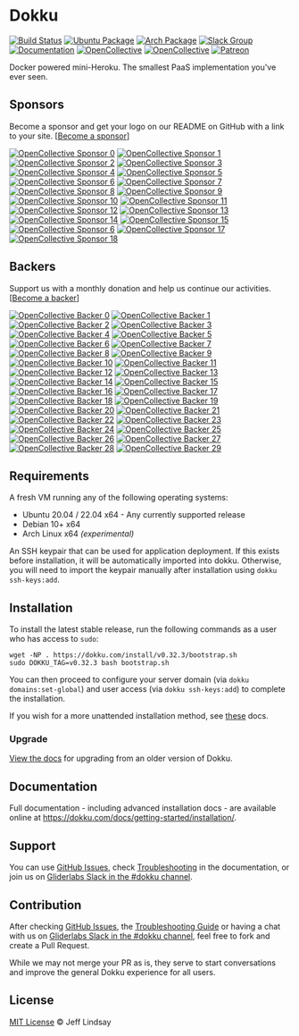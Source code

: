 # Dokku

[![Build Status](https://github.com/dokku/dokku/workflows/CI/badge.svg)](https://github.com/dokku/dokku/actions?query=workflow%3ACI)
[![Ubuntu Package](https://img.shields.io/badge/package-ubuntu-brightgreen.svg?style=flat-square "Ubuntu Package")](https://packagecloud.io/dokku/dokku)
[![Arch Package](https://img.shields.io/badge/package-arch-brightgreen.svg?style=flat-square "Arch Package")](https://aur.archlinux.org/packages/dokku/)
[![Slack Group](https://img.shields.io/badge/irc-slack-blue.svg?style=flat-square "Slack Group")](https://slack.dokku.com/)
[![Documentation](https://img.shields.io/badge/docs-site-blue.svg?style=flat-square "Site")](https://dokku.com/docs/getting-started/installation/)
[![OpenCollective](https://opencollective.com/dokku/sponsors/badge.svg?style=flat-square)](#sponsors)
[![OpenCollective](https://opencollective.com/dokku/backers/badge.svg?style=flat-square)](#backers)
[![Patreon](https://img.shields.io/badge/patreon-donate-green.svg?style=flat-square)](https://www.patreon.com/dokku/)

Docker powered mini-Heroku. The smallest PaaS implementation you've ever seen.

## Sponsors

Become a sponsor and get your logo on our README on GitHub with a link to your site. [[Become a sponsor](https://opencollective.com/dokku#sponsor)]

[![OpenCollective Sponsor 0](https://opencollective.com/dokku/sponsor/0/avatar.svg)](https://opencollective.com/dokku/sponsor/0/website)
[![OpenCollective Sponsor 1](https://opencollective.com/dokku/sponsor/1/avatar.svg)](https://opencollective.com/dokku/sponsor/1/website)
[![OpenCollective Sponsor 2](https://opencollective.com/dokku/sponsor/2/avatar.svg)](https://opencollective.com/dokku/sponsor/2/website)
[![OpenCollective Sponsor 3](https://opencollective.com/dokku/sponsor/3/avatar.svg)](https://opencollective.com/dokku/sponsor/3/website)
[![OpenCollective Sponsor 4](https://opencollective.com/dokku/sponsor/4/avatar.svg)](https://opencollective.com/dokku/sponsor/4/website)
[![OpenCollective Sponsor 5](https://opencollective.com/dokku/sponsor/5/avatar.svg)](https://opencollective.com/dokku/sponsor/5/website)
[![OpenCollective Sponsor 6](https://opencollective.com/dokku/sponsor/6/avatar.svg)](https://opencollective.com/dokku/sponsor/6/website)
[![OpenCollective Sponsor 7](https://opencollective.com/dokku/sponsor/7/avatar.svg)](https://opencollective.com/dokku/sponsor/7/website)
[![OpenCollective Sponsor 8](https://opencollective.com/dokku/sponsor/8/avatar.svg)](https://opencollective.com/dokku/sponsor/8/website)
[![OpenCollective Sponsor 9](https://opencollective.com/dokku/sponsor/9/avatar.svg)](https://opencollective.com/dokku/sponsor/9/website)
[![OpenCollective Sponsor 10](https://opencollective.com/dokku/sponsor/10/avatar.svg)](https://opencollective.com/dokku/sponsor/10/website)
[![OpenCollective Sponsor 11](https://opencollective.com/dokku/sponsor/11/avatar.svg)](https://opencollective.com/dokku/sponsor/11/website)
[![OpenCollective Sponsor 12](https://opencollective.com/dokku/sponsor/12/avatar.svg)](https://opencollective.com/dokku/sponsor/12/website)
[![OpenCollective Sponsor 13](https://opencollective.com/dokku/sponsor/13/avatar.svg)](https://opencollective.com/dokku/sponsor/13/website)
[![OpenCollective Sponsor 14](https://opencollective.com/dokku/sponsor/14/avatar.svg)](https://opencollective.com/dokku/sponsor/14/website)
[![OpenCollective Sponsor 15](https://opencollective.com/dokku/sponsor/15/avatar.svg)](https://opencollective.com/dokku/sponsor/5/website)
[![OpenCollective Sponsor 6](https://opencollective.com/dokku/sponsor/16/avatar.svg)](https://opencollective.com/dokku/sponsor/16/website)
[![OpenCollective Sponsor 17](https://opencollective.com/dokku/sponsor/17/avatar.svg)](https://opencollective.com/dokku/sponsor/17/website)
[![OpenCollective Sponsor 18](https://opencollective.com/dokku/sponsor/18/avatar.svg)](https://opencollective.com/dokku/sponsor/18/website)

## Backers

Support us with a monthly donation and help us continue our activities. [[Become a backer](https://opencollective.com/dokku#backer)]

[![OpenCollective Backer 0](https://opencollective.com/dokku/backer/0/avatar.svg)](https://opencollective.com/dokku/backer/0/website)
[![OpenCollective Backer 1](https://opencollective.com/dokku/backer/1/avatar.svg)](https://opencollective.com/dokku/backer/1/website)
[![OpenCollective Backer 2](https://opencollective.com/dokku/backer/2/avatar.svg)](https://opencollective.com/dokku/backer/2/website)
[![OpenCollective Backer 3](https://opencollective.com/dokku/backer/3/avatar.svg)](https://opencollective.com/dokku/backer/3/website)
[![OpenCollective Backer 4](https://opencollective.com/dokku/backer/4/avatar.svg)](https://opencollective.com/dokku/backer/4/website)
[![OpenCollective Backer 5](https://opencollective.com/dokku/backer/5/avatar.svg)](https://opencollective.com/dokku/backer/5/website)
[![OpenCollective Backer 6](https://opencollective.com/dokku/backer/6/avatar.svg)](https://opencollective.com/dokku/backer/6/website)
[![OpenCollective Backer 7](https://opencollective.com/dokku/backer/7/avatar.svg)](https://opencollective.com/dokku/backer/7/website)
[![OpenCollective Backer 8](https://opencollective.com/dokku/backer/8/avatar.svg)](https://opencollective.com/dokku/backer/8/website)
[![OpenCollective Backer 9](https://opencollective.com/dokku/backer/9/avatar.svg)](https://opencollective.com/dokku/backer/9/website)
[![OpenCollective Backer 10](https://opencollective.com/dokku/backer/10/avatar.svg)](https://opencollective.com/dokku/backer/10/website)
[![OpenCollective Backer 11](https://opencollective.com/dokku/backer/11/avatar.svg)](https://opencollective.com/dokku/backer/11/website)
[![OpenCollective Backer 12](https://opencollective.com/dokku/backer/12/avatar.svg)](https://opencollective.com/dokku/backer/12/website)
[![OpenCollective Backer 13](https://opencollective.com/dokku/backer/13/avatar.svg)](https://opencollective.com/dokku/backer/13/website)
[![OpenCollective Backer 14](https://opencollective.com/dokku/backer/14/avatar.svg)](https://opencollective.com/dokku/backer/14/website)
[![OpenCollective Backer 15](https://opencollective.com/dokku/backer/15/avatar.svg)](https://opencollective.com/dokku/backer/15/website)
[![OpenCollective Backer 16](https://opencollective.com/dokku/backer/16/avatar.svg)](https://opencollective.com/dokku/backer/16/website)
[![OpenCollective Backer 17](https://opencollective.com/dokku/backer/17/avatar.svg)](https://opencollective.com/dokku/backer/17/website)
[![OpenCollective Backer 18](https://opencollective.com/dokku/backer/18/avatar.svg)](https://opencollective.com/dokku/backer/18/website)
[![OpenCollective Backer 19](https://opencollective.com/dokku/backer/19/avatar.svg)](https://opencollective.com/dokku/backer/19/website)
[![OpenCollective Backer 20](https://opencollective.com/dokku/backer/20/avatar.svg)](https://opencollective.com/dokku/backer/20/website)
[![OpenCollective Backer 21](https://opencollective.com/dokku/backer/21/avatar.svg)](https://opencollective.com/dokku/backer/21/website)
[![OpenCollective Backer 22](https://opencollective.com/dokku/backer/22/avatar.svg)](https://opencollective.com/dokku/backer/22/website)
[![OpenCollective Backer 23](https://opencollective.com/dokku/backer/23/avatar.svg)](https://opencollective.com/dokku/backer/23/website)
[![OpenCollective Backer 24](https://opencollective.com/dokku/backer/24/avatar.svg)](https://opencollective.com/dokku/backer/24/website)
[![OpenCollective Backer 25](https://opencollective.com/dokku/backer/25/avatar.svg)](https://opencollective.com/dokku/backer/25/website)
[![OpenCollective Backer 26](https://opencollective.com/dokku/backer/26/avatar.svg)](https://opencollective.com/dokku/backer/26/website)
[![OpenCollective Backer 27](https://opencollective.com/dokku/backer/27/avatar.svg)](https://opencollective.com/dokku/backer/27/website)
[![OpenCollective Backer 28](https://opencollective.com/dokku/backer/28/avatar.svg)](https://opencollective.com/dokku/backer/28/website)
[![OpenCollective Backer 29](https://opencollective.com/dokku/backer/29/avatar.svg)](https://opencollective.com/dokku/backer/29/website)

## Requirements

A fresh VM running any of the following operating systems:

- Ubuntu 20.04 / 22.04 x64 - Any currently supported release
- Debian 10+ x64
- Arch Linux x64 *(experimental)*

An SSH keypair that can be used for application deployment. If this exists before installation, it will be automatically imported into dokku.
Otherwise, you will need to import the keypair manually after installation using `dokku ssh-keys:add`.

## Installation

To install the latest stable release, run the following commands as a user who has access to `sudo`:

```shell
wget -NP . https://dokku.com/install/v0.32.3/bootstrap.sh
sudo DOKKU_TAG=v0.32.3 bash bootstrap.sh
```

You can then proceed to configure your server domain (via `dokku domains:set-global`) and user access (via `dokku ssh-keys:add`) to complete the installation.

If you wish for a more unattended installation method, see [these](https://dokku.com/docs/getting-started/install/debian/#unattended-installation) docs.

### Upgrade

[View the docs](https://dokku.com/docs/getting-started/upgrading/) for upgrading from an older version of Dokku.

## Documentation

Full documentation - including advanced installation docs - are available online at <https://dokku.com/docs/getting-started/installation/>.

## Support

You can use [GitHub Issues](https://github.com/dokku/dokku/issues), check [Troubleshooting](https://dokku.com/docs/getting-started/troubleshooting/) in the documentation, or join us on [Gliderlabs Slack in the #dokku channel](https://slack.dokku.com/).

## Contribution

After checking [GitHub Issues](https://github.com/dokku/dokku/issues), the [Troubleshooting Guide](https://dokku.com/docs/getting-started/troubleshooting/) or having a chat with us on [Gliderlabs Slack in the #dokku channel](https://slack.dokku.com/), feel free to fork and create a Pull Request.

While we may not merge your PR as is, they serve to start conversations and improve the general Dokku experience for all users.

## License

[MIT License](https://github.com/dokku/dokku/blob/master/LICENSE) © Jeff Lindsay

